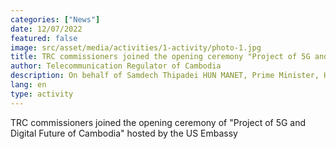 ```yaml
---
categories: ["News"]
date: 12/07/2022
featured: false
image: src/asset/media/activities/1-activity/photo-1.jpg
title: TRC commissioners joined the opening ceremony "Project of 5G and Digital Future of Cambodia" hosted by the US Embassy
author: Telecommunication Regulator of Cambodia
description: On behalf of Samdech Thipadei HUN MANET, Prime Minister, H.E. Santibandit Neth Savoeun, Deputy Prime Minister has presided over the meeting.
lang: en
type: activity
---
```

TRC commissioners joined the opening ceremony of "Project of 5G and
 Digital Future of Cambodia" hosted by the US Embassy

